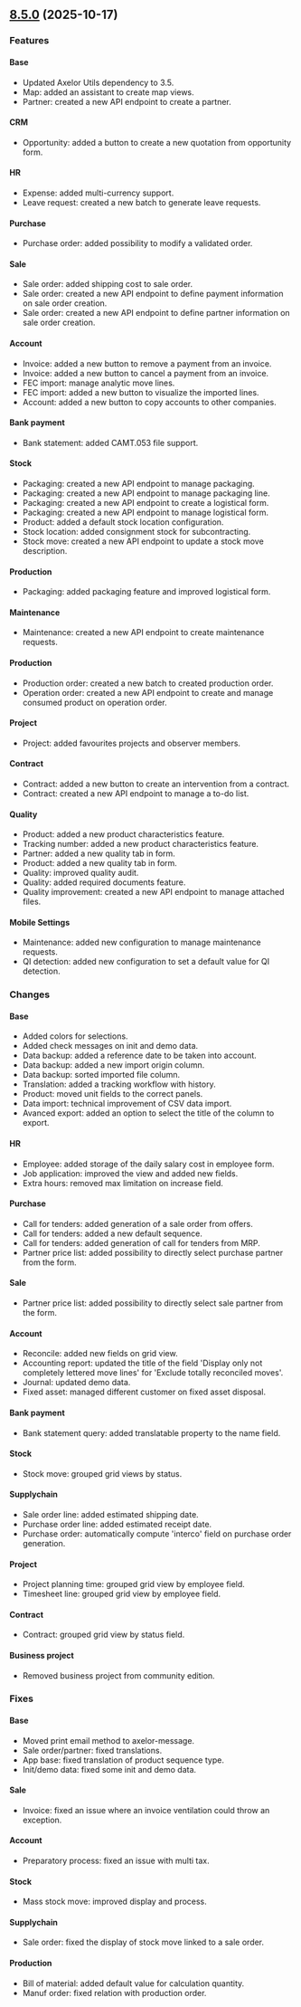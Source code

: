 ## [8.5.0] (2025-10-17)

### Features
#### Base

* Updated Axelor Utils dependency to 3.5.
* Map: added an assistant to create map views.
* Partner: created a new API endpoint to create a partner.

#### CRM

* Opportunity: added a button to create a new quotation from opportunity form.

#### HR

* Expense: added multi-currency support.
* Leave request: created a new batch to generate leave requests.

#### Purchase

* Purchase order: added possibility to modify a validated order.

#### Sale

* Sale order: added shipping cost to sale order.
* Sale order: created a new API endpoint to define payment information on sale order creation.
* Sale order: created a new API endpoint to define partner information on sale order creation.

#### Account

* Invoice: added a new button to remove a payment from an invoice.
* Invoice: added a new button to cancel a payment from an invoice.
* FEC import: manage analytic move lines.
* FEC import: added a new button to visualize the imported lines.
* Account: added a new button to copy accounts to other companies.

#### Bank payment

* Bank statement: added CAMT.053 file support.

#### Stock

* Packaging: created a new API endpoint to manage packaging.
* Packaging: created a new API endpoint to manage packaging line.
* Packaging: created a new API endpoint to create a logistical form.
* Packaging: created a new API endpoint to manage logistical form.
* Product: added a default stock location configuration.
* Stock location: added consignment stock for subcontracting.
* Stock move: created a new API endpoint to update a stock move description.

#### Production

* Packaging: added packaging feature and improved logistical form.

#### Maintenance

* Maintenance: created a new API endpoint to create maintenance requests.

#### Production

* Production order: created a new batch to created production order.
* Operation order: created a new API endpoint to create and manage consumed product on operation order.

#### Project

* Project: added favourites projects and observer members.

#### Contract

* Contract: added a new button to create an intervention from a contract.
* Contract: created a new API endpoint to manage a to-do list.

#### Quality

* Product: added a new product characteristics feature.
* Tracking number: added a new product characteristics feature.
* Partner: added a new quality tab in form.
* Product: added a new quality tab in form.
* Quality: improved quality audit.
* Quality: added required documents feature.
* Quality improvement: created a new API endpoint to manage attached files.

#### Mobile Settings

* Maintenance: added new configuration to manage maintenance requests.
* QI detection: added new configuration to set a default value for QI detection.

### Changes

#### Base

* Added colors for selections.
* Added check messages on init and demo data.
* Data backup: added a reference date to be taken into account.
* Data backup: added a new import origin column.
* Data backup: sorted imported file column.
* Translation: added a tracking workflow with history.
* Product: moved unit fields to the correct panels.
* Data import: technical improvement of CSV data import.
* Avanced export: added an option to select the title of the column to export.

#### HR

* Employee: added storage of the daily salary cost in employee form.
* Job application: improved the view and added new fields.
* Extra hours: removed max limitation on increase field.

#### Purchase

* Call for tenders: added generation of a sale order from offers.
* Call for tenders: added a new default sequence.
* Call for tenders: added generation of call for tenders from MRP.
* Partner price list: added possibility to directly select purchase partner from the form.

#### Sale

* Partner price list: added possibility to directly select sale partner from the form.

#### Account

* Reconcile: added new fields on grid view.
* Accounting report: updated the title of the field 'Display only not completely lettered move lines' for 'Exclude totally reconciled moves'.
* Journal: updated demo data.
* Fixed asset: managed different customer on fixed asset disposal.


#### Bank payment

* Bank statement query: added translatable property to the name field.

#### Stock

* Stock move: grouped grid views by status.

#### Supplychain

* Sale order line: added estimated shipping date.
* Purchase order line: added estimated receipt date.
* Purchase order: automatically compute 'interco' field on purchase order generation.

#### Project

* Project planning time: grouped grid view by employee field.
* Timesheet line: grouped grid view by employee field.

#### Contract

* Contract: grouped grid view by status field.

#### Business project

* Removed business project from community edition.

### Fixes

#### Base

* Moved print email method to axelor-message.
* Sale order/partner: fixed translations.
* App base: fixed translation of product sequence type.
* Init/demo data: fixed some init and demo data.

#### Sale

* Invoice: fixed an issue where an invoice ventilation could throw an exception.

#### Account

* Preparatory process: fixed an issue with multi tax.

#### Stock

* Mass stock move: improved display and process.

#### Supplychain

* Sale order: fixed the display of stock move linked to a sale order.

#### Production

* Bill of material: added default value for calculation quantity.
* Manuf order: fixed relation with production order.

[8.5.0]: https://github.com/axelor/axelor-open-suite/compare/v8.4.8...v8.5.0